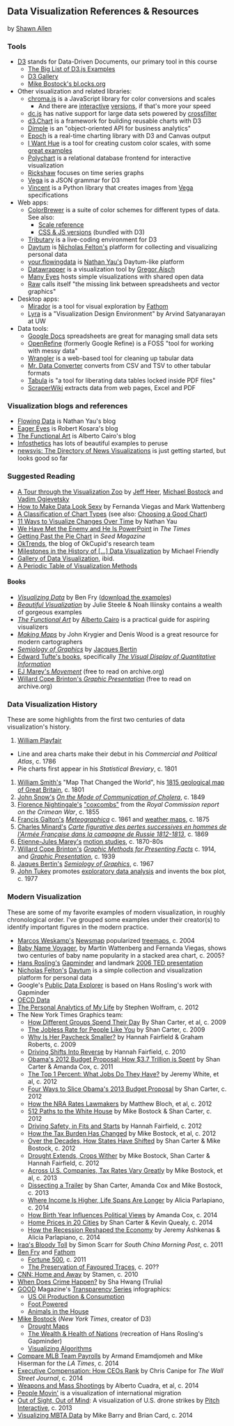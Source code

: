 ## Data Visualization References & Resources
by [Shawn Allen](https://github.com/shawnbot)

### Tools
* [D3](http://d3js.org) stands for Data-Driven Documents, our primary tool in this course
  * [The Big List of D3.js Examples](http://christopheviau.com/d3list/gallery.html)
  * [D3 Gallery](https://github.com/mbostock/d3/wiki/Gallery)
  * [Mike Bostock's bl.ocks.org](http://bl.ocks.org/mbostock)
* Other visualization and related libraries:
  * [chroma.js](https://github.com/gka/chroma.js) is a JavaScript library for color conversions and scales
    * And there are [interactive](http://tristen.ca/hcl-picker/) [versions](http://vis4.net/labs/colorvis/embed.html?m=hcl&gradients=6), if that's more your speed
  * [dc.js](http://dc-js.github.io/dc.js/) has native support for large data sets powered by [crossfilter](http://square.github.com/crossfilter/)
  * [d3.Chart](http://misoproject.com/d3-chart/) is a framework for building reusable charts with D3
  * [Dimple](http://dimplejs.org/) is an "object-oriented API for business analytics"
  * [Epoch](http://fastly.github.io/epoch/) is a real-time charting library with D3 and Canvas output
  * [I Want Hue](http://tools.medialab.sciences-po.fr/iwanthue/) is a tool for creating custom color scales, with some [great examples](http://tools.medialab.sciences-po.fr/iwanthue/examples.php)
  * [Polychart](https://www.polychart.com/) is a relational database frontend for interactive visualization
  * [Rickshaw](http://code.shutterstock.com/rickshaw/) focuses on time series graphs
  * [Vega](http://trifacta.github.io/vega/) is a JSON grammar for D3
  * [Vincent](http://vincent.readthedocs.org/en/latest/) is a Python library that creates images from [Vega](http://trifacta.github.io/vega/) specifications
* Web apps:
  * [ColorBrewer](http://colorbrewer2.org/) is a suite of color schemes for different types of data. See also:
    * [Scale reference](http://bl.ocks.org/mbostock/5577023)
    * [CSS & JS versions](https://github.com/mbostock/d3/tree/master/lib/colorbrewer) (bundled with D3)
  * [Tributary](http://tributary.io/) is a live-coding environment for D3
  * [Daytum](http://daytum.com/) is [Nicholas Felton's](http://feltron.com/) platform for collecting and visualizing personal data
  * [your.flowingdata](http://your.flowingdata.com/) is [Nathan Yau's](http://flowingdata.com/) Daytum-like platform
  * [Datawrapper](https://datawrapper.de/) is a visualization tool by [Gregor Aisch](http://driven-by-data.net/)
  * [Many Eyes](http://www.ibm.com/manyeyes/) hosts simple visualizations with shared open data
  * [Raw](http://raw.densitydesign.org/) calls itself "the missing link between spreadsheets and vector graphics"
* Desktop apps:
  * [Mirador](http://fathom.info/mirador/) is a tool for visual exploration by [Fathom](http://fathom.info/)
  * [Lyra](http://idl.cs.washington.edu/projects/lyra/) is a "Visualization Design Environment" by Arvind Satyanarayan at UW
* Data tools:
  * [Google Docs](http://docs.google.com) spreadsheets are great for managing small data sets
  * [OpenRefine](http://openrefine.org/) (formerly Google Refine) is a FOSS "tool for working with messy data"
  * [Wrangler](http://vis.stanford.edu/wrangler/) is a web-based tool for cleaning up tabular data
  * [Mr. Data Converter](http://shancarter.github.io/mr-data-converter/) converts from CSV and TSV to other tabular formats
  * [Tabula](http://tabula.nerdpower.org/) is "a tool for liberating data tables locked inside PDF files"
  * [ScraperWiki](https://scraperwiki.com/) extracts data from web pages, Excel and PDF


### Visualization blogs and references
* [Flowing Data](http://flowingdata.com/) is Nathan Yau's blog
* [Eager Eyes](http://eagereyes.org/) is Robert Kosara's blog
* [The Functional Art](http://www.thefunctionalart.com) is Alberto Cairo's blog
* [Infosthetics](http://infosthetics.com) has lots of beautiful examples to peruse
* [newsvis: The Directory of News Visualizations](http://newsvis.org) is just getting started, but looks good so far

### Suggested Reading
* [A Tour through the Visualization Zoo](http://queue.acm.org/detail.cfm?id=1805128) by [Jeff Heer](http://homes.cs.washington.edu/~jheer/), [Michael Bostock](http://bost.ocks.org/mike/) and [Vadim Ogievetsky](http://vadim.ogievetsky.com/)
* [How to Make Data Look Sexy](http://www.cnn.com/2011/OPINION/04/19/sexy.data/index.html) by Fernanda Viegas and Mark Wattenberg
* [A Classification of Chart Types](http://www.excelcharts.com/blog/classification-chart-types/) (see also: [Choosing a Good Chart](http://extremepresentation.typepad.com/blog/2006/09/choosing_a_good.html))
* [11 Ways to Visualize Changes Over Time](http://flowingdata.com/2010/01/07/11-ways-to-visualize-changes-over-time-a-guide/) by Nathan Yau
* [We Have Met the Enemy and He Is PowerPoint](http://www.nytimes.com/2010/04/27/world/27powerpoint.html) in *The Times*
* [Getting Past the Pie Chart](http://seedmagazine.com/content/article/getting_past_the_pie_chart/) in *Seed Magazine*
* [OkTrends](http://blog.okcupid.com/), the blog of OkCupid's research team
* [Milestones in the History of [...] Data Visualization](http://datavis.ca/milestones/) by Michael Friendly
* [Gallery of Data Visualization](http://www.datavis.ca/gallery/index.php), ibid.
* [A Periodic Table of Visualization Methods](http://www.visual-literacy.org/periodic_table/periodic_table.html)

#### Books
* [*Visualizing Data*](http://shop.oreilly.com/product/9780596514556.do) by Ben Fry ([download the examples](http://benfry.com/writing/archives/3))
* [*Beautiful Visualization*](http://shop.oreilly.com/product/0636920000617.do) by Julie Steele & Noah Iliinsky contains a wealth of gorgeous examples
* [*The Functional Art*](http://www.amazon.com/gp/product/0321834739) by [Alberto Cairo](http://www.thefunctionalart.com/) is a practical guide for aspiring visualizers
* [*Making Maps*](http://www.amazon.com/gp/product/1593852002) by John Krygier and Denis Wood is a great resource for modern cartographers
* [*Semiology of Graphics*](http://www.amazon.com/Semiology-Graphics-Diagrams-Networks-Maps/dp/1589482611) by [Jacques Bertin](http://en.wikipedia.org/wiki/Jacques_Bertin)
* [Edward Tufte's books](http://www.edwardtufte.com/tufte/books_vdqi), specifically [*The Visual Display of Quantitative Information*](http://www.amazon.com/The-Visual-Display-Quantitative-Information/dp/0961392142)
* [EJ Marey's *Movement*](https://archive.org/stream/movement00mare#page/n11/mode/2up) (free to read on archive.org)
* [Willard Cope Brinton's *Graphic Presentation*](https://archive.org/stream/graphicpresentat00brinrich#page/2/mode/2up) (free to read on archive.org)

### Data Visualization History
These are some highlights from the first two centuries of data visualization's history.

1. [William Playfair](http://en.wikipedia.org/wiki/William_Playfair)
  * Line and area charts make their debut in his *Commercial and Political Atlas*, c. 1786
  * Pie charts first appear in his *Statistical Breviary*, c. 1801
1. [William Smith's](http://en.wikipedia.org/wiki/William_Smith_%28geologist%29) "Map That Changed the World", his [1815 geological map of Great Britain](http://en.wikipedia.org/wiki/File:Geological_map_Britain_William_Smith_1815.jpg), c. 1801
1. [John Snow's](http://sta.mn/z6t) [*On the Mode of Communication of Cholera*](http://en.wikipedia.org/wiki/1854_Broad_Street_cholera_outbreak#John_Snow_investigation), c. 1849
1. [Florence Nightingale's](http://en.wikipedia.org/wiki/Florence_Nightingale) ["coxcombs"](http://understandinguncertainty.org/node/213) from the *Royal Commission report on the Crimean War*, c. 1855
1. [Francis Galton's](http://en.wikipedia.org/wiki/Francis_Galton) [*Meteographica*](http://galton.org/books/meteorographica/index.htm) c. 1861 and [weather maps](http://galton.org/meteorologist.html), c. 1875
1. [Charles Minard's](http://en.wikipedia.org/wiki/Charles_Minard) [*Carte figurative des pertes successives en hommes de l'Armée Française dans la campagne de Russie 1812-1813*](http://en.wikipedia.org/wiki/File:Minard.png), c. 1869
1. [Étienne-Jules Marey's](http://en.wikipedia.org/wiki/%C3%89tienne-Jules_Marey) [motion studies](http://www.brainpickings.org/index.php/2011/05/13/etienne-jules-marey/), c. 1870-80s
1. [Willard Cope Brinton's](http://www.humantific.com/lost-stories-information-design-history/) [*Graphic Methods for Presenting Facts*](https://archive.org/stream/methodsfo00bringraphicrich#page/n5/mode/2up) c. 1914, and [*Graphic Presentation*](http://datavisualization.ch/showcases/graphic-presentation-by-willard-cope-brinton/), c. 1939
1. [Jaques Bertin's](http://en.wikipedia.org/wiki/Jacques_Bertin) [*Semiology of Graphics*](), c. 1967
1. [John Tukey](http://en.wikipedia.org/wiki/John_Tukey) promotes [exploratory data analysis](http://en.wikipedia.org/wiki/Exploratory_Data_Analysis) and invents the box plot, c. 1977

### Modern Visualization
These are some of my favorite examples of modern visualization, in roughly chronological order.
I've grouped some examples under their creator(s) to identify important figures in the modern practice.

* [Marcos Weskamp's](http://marumushi.com) [Newsmap](http://marumushi.com/projects/newsmap) popularized [treemaps](http://en.wikipedia.org/wiki/Treemapping), c. 2004
* [Baby Name Voyager](http://www.babynamewizard.com/voyager), by Martin Wattenberg and Fernanda Viegas, shows two centuries of baby name popularity in a stacked area chart, c. 2005?
* [Hans Rosling's](http://en.wikipedia.org/wiki/Hans_Rosling) [Gapminder](http://www.gapminder.org/world/) and landmark [2006 TED presentation](http://www.ted.com/talks/hans_rosling_shows_the_best_stats_you_ve_ever_seen)
* [Nicholas Felton's](http://feltron.com/) [Daytum](http://daytum.com/) is a simple collection and visualization platform for personal data
* Google's [Public Data Explorer](http://www.google.com/publicdata/directory) is based on Hans Rosling's work with Gapminder
* [OECD Data](http://data.oecd.org/)
* [The Personal Analytics of My Life](http://blog.stephenwolfram.com/2012/03/the-personal-analytics-of-my-life/) by Stephen Wolfram, c. 2012
* The New York Times Graphics team:
  * [How Different Groups Spend Their Day](http://www.nytimes.com/interactive/2009/07/31/business/20080801-metrics-graphic.html) By Shan Carter, et al, c. 2009
  * [The Jobless Rate for People Like You](http://www.nytimes.com/interactive/2009/11/06/business/economy/unemployment-lines.html) by Shan Carter, c. 2009
  * [Why Is Her Paycheck Smaller?](http://www.nytimes.com/interactive/2009/03/01/business/20090301_WageGap.html) by Hannah Fairfield & Graham Roberts, c. 2009
  * [Driving Shifts Into Reverse](http://www.nytimes.com/imagepages/2010/05/02/business/02metrics.html) by Hannah Fairfield, c. 2010
  * [Obama's 2012 Budget Proposal: How $3.7 Trillion is Spent](http://www.nytimes.com/packages/html/newsgraphics/2011/0119-budget/index.html) by Shan Carter & Amanda Cox, c. 2011
  * [The Top 1 Percent: What Jobs Do They Have?](http://www.nytimes.com/packages/html/newsgraphics/2012/0115-one-percent-occupations/index.html?ref=business) by Jeremy White, et al, c. 2012
  * [Four Ways to Slice Obama's 2013 Budget Proposal](http://www.nytimes.com/interactive/2012/02/13/us/politics/2013-budget-proposal-graphic.html) by Shan Carter, c. 2012
  * [How the NRA Rates Lawmakers](http://www.nytimes.com/interactive/2012/12/19/us/politics/nra.html) by Matthew Bloch, et al, c. 2012
  * [512 Paths to the White House](http://www.nytimes.com/interactive/2012/11/02/us/politics/paths-to-the-white-house.html) by Mike Bostock & Shan Carter, c. 2012
  * [Driving Safety, in Fits and Starts](http://www.nytimes.com/interactive/2012/09/17/science/driving-safety-in-fits-and-starts.html) by Hannah Fairfield, c. 2012
  * [How the Tax Burden Has Changed](http://www.nytimes.com/interactive/2012/11/30/us/tax-burden.html) by Mike Bostock, et al, c. 2012
  * [Over the Decades, How States Have Shifted](http://www.nytimes.com/interactive/2012/10/15/us/politics/swing-history.html) by Shan Carter & Mike Bostock, c. 2012
  * [Drought Extends, Crops Wither](http://www.nytimes.com/interactive/2012/08/24/us/drought-crops.html) by Mike Bostock, Shan Carter & Hannah Fairfield, c. 2012
  * [Across U.S. Companies, Tax Rates Vary Greatly](http://www.nytimes.com/interactive/2013/05/25/sunday-review/corporate-taxes.html) by Mike Bostock, et al, c. 2013
  * [Dissecting a Trailer](http://www.nytimes.com/interactive/2013/02/19/movies/awardsseason/oscar-trailers.html) by Shan Carter, Amanda Cox and Mike Bostock, c. 2013
  * [Where Income Is Higher, Life Spans Are Longer](http://www.nytimes.com/interactive/2014/03/15/business/higher-income-longer-lives.html) by Alicia Parlapiano, c. 2014
  * [How Birth Year Influences Political Views](http://www.nytimes.com/interactive/2014/07/08/upshot/how-the-year-you-were-born-influences-your-politics.html) by Amanda Cox, c. 2014
  * [Home Prices in 20 Cities](http://www.nytimes.com/interactive/2014/01/23/business/case-shiller-slider.html) by Shan Carter & Kevin Quealy, c. 2014
  * [How the Recession Reshaped the Economy](http://www.nytimes.com/interactive/2014/06/05/upshot/how-the-recession-reshaped-the-economy-in-255-charts.html) by Jeremy Ashkenas & Alicia Parlapiano, c. 2014
* [Iraq's Bloody Toll](http://www.scmp.com/infographics/article/1284683/iraqs-bloody-toll) by Simon Scarr for *South China Morning Post*, c. 2011
* [Ben Fry](http://benfry.com) and [Fathom](http://fathom.info)
  * [Fortune 500](http://fathom.info/fortune500), c. 2011
  * [The Preservation of Favoured Traces](http://fathom.info/traces), c. 20??
* [CNN: Home and Away](http://www.cnn.com/SPECIALS/war.casualties/) by Stamen, c. 2010
* [When Does Crime Happen?](http://www.trulia.com/vis/when-crime/) by Sha Hwang (Trulia)
* [GOOD](http://good.is) Magazine's [Transparency Series](http://www.good.is/transparency) infographics:
  * [US Oil Production & Consumption](http://awesome.good.is/transparency/web/1005/oil-consumption/flat.html)
  * [Foot Powered](http://awesome.good.is/transparency/web/1006/rise-of-walking-and-biking/flat.html)
  * [Animals in the House](http://awesome.good.is/transparency/012/trans012animals.html)
* [Mike Bostock](http://bost.ocks.org/mike/) (*New York Times*, creator of D3)
  * [Drought Maps](http://bost.ocks.org/mike/drought/)
  * [The Wealth & Health of Nations](http://bost.ocks.org/mike/nations/) (recreation of Hans Rosling's Gapminder)
  * [Visualizing Algorithms](http://bost.ocks.org/mike/algorithms/)
* [Compare MLB Team Payrolls](http://graphics.latimes.com/mlb-salaries-2014/?sds#giants-2014:dodgers-2014) by Armand Emamdjomeh and Mike Hiserman for the *LA Times*, c. 2014
* [Executive Compensation: How CEOs Rank](http://graphics.wsj.com/executive-salary-compensation-2014/) by Chris Canipe for *The Wall Street Journal*, c. 2014
* [Weapons and Mass Shootings](http://www.washingtonpost.com/wp-srv/special/national/weapons-and-mass-shootings/) by Alberto Cuadra, et al, c. 2014
* [People Movin'](http://peoplemov.in/) is a visualization of international migration
* [Out of Sight, Out of Mind](http://drones.pitchinteractive.com/): A visualization of U.S. drone strikes by [Pitch Interactive](http://pitchinteractive.com/), c. 2013
* [Visualizing MBTA Data](http://mbtaviz.github.io/) by Mike Barry and Brian Card, c. 2014
